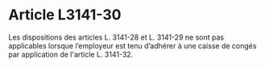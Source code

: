 # Article L3141-30

Les dispositions des articles L. 3141-28 et L. 3141-29 ne sont pas applicables lorsque l’employeur est tenu d’adhérer à une caisse de congés par application de l'article L. 3141-32.

